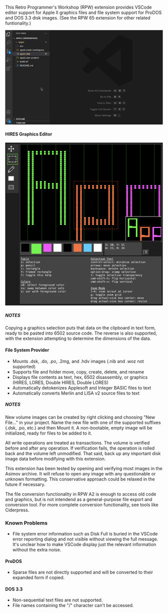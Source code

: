 This Retro Programmer's Workshop (RPW) extension provides VSCode editor support for Apple II graphics files and file system support for ProDOS and DOS 3.3 disk images.  (See the RPW 65 extension for other related funtionality.)

<img src="images/hires.gif"/>

#### HIRES Graphics Editor

<img src="images/hires.png"/>

##### NOTES

Copying a graphics selection puts that data on the clipboard in text form, ready to be pasted into 6502 source code.  The reverse is also supported, with the extension attempting to determine the dimensions of the data.

#### File System Provider

* Mounts .dsk, .do, .po, .2mg, and .hdv images (.nib and .woz not supported)
* Supports file and folder move, copy, create, delete, and rename
* Displays file contents as text, hex, 6502 disassembly, or graphics (HIRES, LORES, Double HIRES, Double LORES)
* Automatically detokenizes Applesoft and Integer BASIC files to text
* Automatically converts Merlin and LISA v2 source files to text

##### NOTES

New volume images can be created by right clicking and choosing "New File..." in your project.  Name the new file with one of the supported suffixes (.dsk, .po, etc.) and then Mount it.  A non-bootable, empty image will be initialized, ready for files to be added to it.

All write operations are treated as transactions.  The volume is verified before and after any operation.  If verification fails, the operation is rolled back and the volume left unmodified.  That said, back up any important disk image data before modifying with this extension.

This extension has been tested by opening and verifying most images in the Asimov archive.  It will refuse to open any image with any questionable or unknown formatting.  This conservative approach could be relaxed in the future if necessary.

The file conversion functionality in RPW A2 is enough to access old code and graphics, but is not intendend as a general-purpose file export and conversion tool.  For more complete conversion functionality, see tools like Ciderpress.

### Known Problems

* File system error information such as Disk Full is buried in the VSCode error reporting dialog and not visible without viewing the full message.  It's unclear how to make VSCode display just the relevant information without the extra noise.

#### ProDOS

* Sparse files are not directly supported and will be converted to their expanded form if copied.

#### DOS 3.3

* Non-sequential text files are not supported.
* File names containing the "/" character can't be accessed.
